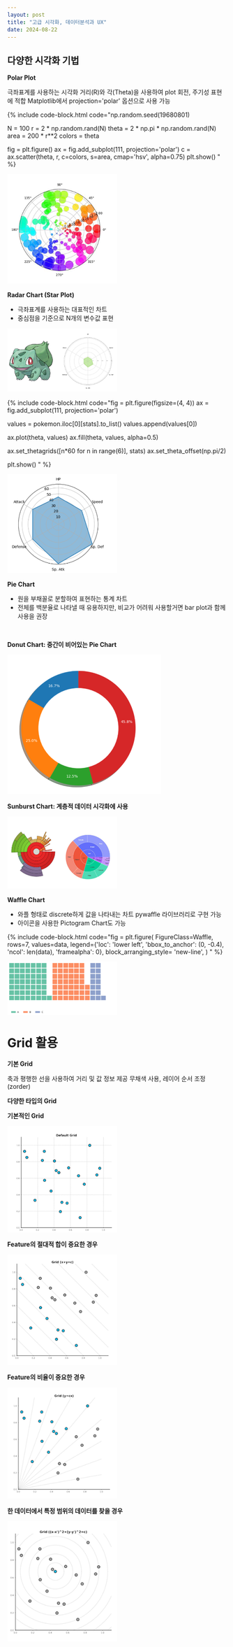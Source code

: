```yaml
---
layout: post
title: "고급 시각화, 데이터분석과 UX"
date: 2024-08-22
---
```


## 다양한 시각화 기법

**Polar Plot**

극좌표계를 사용하는 시각화
거리(R)와 각(Theta)을 사용하여 plot
회전, 주기성 표현에 적합
Matplotlib에서 projection='polar' 옵션으로 사용 가능

{% include code-block.html code="np.random.seed(19680801)

N = 100
r = 2 * np.random.rand(N)
theta = 2 * np.pi * np.random.rand(N)
area = 200 * r**2
colors = theta

fig = plt.figure()
ax = fig.add_subplot(111, projection='polar')
c = ax.scatter(theta, r, c=colors, s=area, cmap='hsv', alpha=0.75)
plt.show()
" %}

<img src="/assets/img/0822_1.png" alt="대체 텍스트" style="width: 50%;">

**Radar Chart (Star Plot)**

- 극좌표계를 사용하는 대표적인 차트  
- 중심점을 기준으로 N개의 변수값 표현

<img src="/assets/img/0822_2.png" alt="대체 텍스트" style="width: 50%;">

{% include code-block.html code="fig = plt.figure(figsize=(4, 4))
ax = fig.add_subplot(111, projection='polar')

values = pokemon.iloc[0][stats].to_list()
values.append(values[0])

ax.plot(theta, values)
ax.fill(theta, values, alpha=0.5)

ax.set_thetagrids([n*60 for n in range(6)], stats)
ax.set_theta_offset(np.pi/2)

plt.show()
" %}

<img src="/assets/img/0822_10.png" alt="대체 텍스트" style="width: 50%;">

**Pie Chart**

- 원을 부채꼴로 분할하여 표현하는 통계 차트
- 전체를 백분율로 나타낼 때 유용하지만, 비교가 어려워 사용할거면 bar plot과 함께 사용을 권장
<br>

**Donut Chart: 중간이 비어있는 Pie Chart**

<img src="/assets/img/0822_3.png" alt="대체 텍스트" style="width: 70%;">

**Sunburst Chart: 계층적 데이터 시각화에 사용**

<img src="/assets/img/0822_4.png" alt="대체 텍스트" style="width: 50%;">

**Waffle Chart**

- 와플 형태로 discrete하게 값을 나타내는 차트
pywaffle 라이브러리로 구현 가능
- 아이콘을 사용한 Pictogram Chart도 가능

{% include code-block.html code="fig = plt.figure(
    FigureClass=Waffle,
    rows=7,
    values=data,
    legend={'loc': 'lower left', 'bbox_to_anchor': (0, -0.4), 'ncol': len(data), 'framealpha': 0},
    block_arranging_style= 'new-line',
)
" %}

<img src="/assets/img/0822_5.png" alt="대체 텍스트" style="width: 50%;">

# Grid 활용

**기본 Grid**

축과 평행한 선을 사용하여 거리 및 값 정보 제공
무채색 사용, 레이어 순서 조정 (zorder)

**다양한 타입의 Grid**

**기본적인 Grid**

<img src="/assets/img/0822_6.png" alt="대체 텍스트" style="width: 50%;">

**Feature의 절대적 합이 중요한 경우**

<img src="/assets/img/0822_7.png" alt="대체 텍스트" style="width: 50%;">

**Feature의 비율이 중요한 경우**

<img src="/assets/img/0822_8.png" alt="대체 텍스트" style="width: 50%;">

**한 데이터에서 특정 범위의 데이터를 찾을 경우**

<img src="/assets/img/0822_9.png" alt="대체 텍스트" style="width: 50%;">
